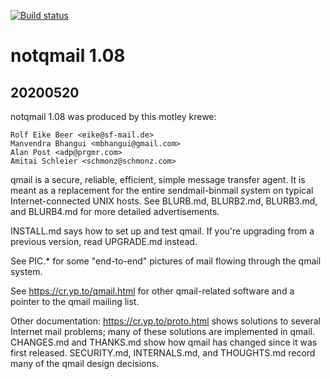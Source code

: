 [![Build status](https://img.shields.io/github/actions/workflow/status/notqmail/notqmail/platform-builders.yml)](https://github.com/notqmail/notqmail/actions/workflows/platform-builders.yml?query=branch%3Amaster)

# notqmail 1.08

## 20200520

notqmail 1.08 was produced by this motley krewe:

    Rolf Eike Beer <eike@sf-mail.de>
    Manvendra Bhangui <mbhangui@gmail.com>
    Alan Post <adp@prgmr.com>
    Amitai Schleier <schmonz@schmonz.com>

qmail is a secure, reliable, efficient, simple message transfer agent.
It is meant as a replacement for the entire sendmail-binmail system on
typical Internet-connected UNIX hosts. See BLURB.md, BLURB2.md, BLURB3.md, and
BLURB4.md for more detailed advertisements.

INSTALL.md says how to set up and test qmail. If you're upgrading from a
previous version, read UPGRADE.md instead.

See PIC.* for some "end-to-end" pictures of mail flowing through the
qmail system.

See <https://cr.yp.to/qmail.html> for other qmail-related software
and a pointer to the qmail mailing list.

Other documentation: <https://cr.yp.to/proto.html> shows solutions to
several Internet mail problems; many of these solutions are implemented
in qmail. CHANGES.md and THANKS.md show how qmail has changed since it was
first released. SECURITY.md, INTERNALS.md, and THOUGHTS.md record many of
the qmail design decisions.
